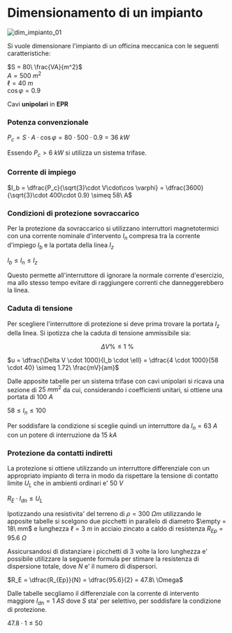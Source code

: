 # Dimensionamento di un impianto  

![dim_impianto_01](https://github.com/user-attachments/assets/92da6f22-7ef2-4c4a-ad4b-9d77fe345944)  

Si vuole dimensionare l'impianto di un officina meccanica con le seguenti caratteristiche:  

$S = 80\ \frac{VA}{m^2}$  
$A = 500\ m^2$  
$\ell = 40\ m$  
$\cos \varphi = 0.9$  

Cavi **unipolari** in **EPR**

### Potenza convenzionale  

$P_c = S \cdot A \cdot \cos \varphi = 80 \cdot 500 \cdot 0.9 = 36\ kW$  

Essendo $P_c > 6\ kW$ si utilizza un sistema trifase.  

### Corrente di impiego  

$I_b = \dfrac{P_c}{\sqrt{3}\cdot V\cdot\cos \varphi} = \dfrac{3600}{\sqrt{3}\cdot 400\cdot 0.9} \simeq 58\ A$  

### Condizioni di protezione sovraccarico  

Per la protezione da sovraccarico si utilizzano interruttori magnetotermici con una corrente nominale d'intervento $I_n$ compresa tra la corrente d'impiego $I_b$ e la portata della linea $I_z$  

$I_b \le I_n \le I_z$  

Questo permette all'interruttore di ignorare la normale corrente d'esercizio, ma allo stesso tempo evitare di raggiungere correnti che danneggerebbero la linea.  

### Caduta di tensione  

Per scegliere l'interruttore di protezione si deve prima trovare la portata $I_z$ della linea. Si ipotizza che la caduta di tensione ammissibile sia:  

```math
\Delta V \% \le 1\ \%
```

$u = \dfrac{\Delta V \cdot 1000}{I_b \cdot \ell} = \dfrac{4 \cdot 1000}{58 \cdot 40} \simeq 1.72\ \frac{mV}{am}$  

Dalle apposite tabelle per un sistema trifase con cavi unipolari si ricava una sezione di $25\ mm^2$ da cui, considerando i coefficienti unitari, si ottiene una portata di $100\ A$  

$58 \le I_n \le 100$  

Per soddisfare la condizione si sceglie quindi un interruttore da $I_n = 63\ A$ con un potere di interruzione da $15\ kA$  

### Protezione da contatti indiretti  

La protezione si ottiene utilizzando un interruttore differenziale con un appropriato impianto di terra in modo da rispettare la tensione di contatto limite $U_L$ che in ambienti ordinari e' $50\ V$  

$R_E \cdot I_{dn} \le U_L$  

Ipotizzando una resistivita' del terreno di $\rho = 300\ \Omega m$ utilizzando le apposite tabelle si scelgono due picchetti in parallelo di diametro $\empty = 18\ mm$ e lunghezza $\ell = 3\ m$ in acciaio zincato a caldo di resistenza $R_{Ep} = 95.6\ \Omega$  

Assicursandosi di distanziare i picchetti di $3$ volte la loro lunghezza e' possibile utilizzare la seguente formula per stimare la resistenza di dispersione totale, dove $N$ e' il numero di dispersori.  

$R_E = \dfrac{R_{Ep}}{N} = \dfrac{95.6}{2} = 47.8\ \Omega$  

Dalle tabelle secgliamo il differenziale con la corrente di intervento maggiore $I_{dn} = 1\ AS$ dove $S$ sta' per selettivo, per soddisfare la condizione di protezione.  

$47.8 \cdot 1 \le 50$  

